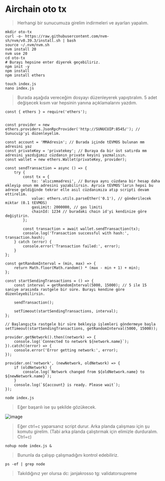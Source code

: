# Airchain oto tx
>Herhangi bir sunucumuza girelim indirmeleri ve ayarları yapalım.
```console
mkdir oto-tx
curl -o- https://raw.githubusercontent.com/nvm-sh/nvm/v0.39.3/install.sh | bash
source ~/.nvm/nvm.sh
nvm install 20
nvm use 20
cd oto-tx
# Burayı hepsine enter diyerek geçebiliriz.
npm init -y
npm install
npm install ethers
```
```console
touch index.js
nano index.js
```
>Burada aşağıda vereceğim dosyayı düzenleyerek yapıştıralım. 5 adet değişecek kısım var hepsinin yanına açıklamalarını yazdım.

```
const { ethers } = require('ethers');


const provider = new ethers.providers.JsonRpcProvider('http://SUNUCUIP:8545/'); // Sunucuip'yi düzenleyelim.

const account = 'MMAdresin'; // Burada içinde tEVMOS bulunan mm adresini yaz
const privateKey = 'privatekey'; // Buraya da bir üst satırda mm adresini yazdığımız cüzdanın private keyini yazmalısın.
const wallet = new ethers.Wallet(privateKey, provider);

const sendTransaction = async () => {
    try {
        const tx = {
            to: 'alıcımmadresi', // Buraya aynı cüzdana bir hesap daha ekleyip onun mm adresini yazabilirsin. Ayrıca tEVMOS'ların hepsi bu adrese geldiğinde tekrar elle asıl cüzdanımıza atıp scripti devam ettirelim.
            value: ethers.utils.parseEther('0.1'), // gönderilecek miktar (0.1 tEVMOS)
            gasLimit: 2000000, // gas limiti
            chainId: 1234 // buradaki chain id'yi kendinize göre değiştirin.
        };

        const transaction = await wallet.sendTransaction(tx);
        console.log('Transaction successful with hash:', transaction.hash);
    } catch (error) {
        console.error('Transaction failed:', error);
    }
};

const getRandomInterval = (min, max) => {
    return Math.floor(Math.random() * (max - min + 1) + min);
};

const startSendingTransactions = () => {
    const interval = getRandomInterval(5000, 15000); // 5 ile 15 saniye arasında rastgele bir süre. Burayı kendine göre düzenleyebilirsin.

    sendTransaction();

    setTimeout(startSendingTransactions, interval);
};

// Başlangıçta rastgele bir süre bekleyip işlemleri göndermeye başla
setTimeout(startSendingTransactions, getRandomInterval(5000, 15000));

provider.getNetwork().then((network) => {
    console.log(`Connected to network ${network.name}`);
}).catch((error) => {
    console.error('Error getting network:', error);
});

provider.on('network', (newNetwork, oldNetwork) => {
    if (oldNetwork) {
        console.log(`Network changed from ${oldNetwork.name} to ${newNetwork.name}`);
    }
    console.log(`${account} is ready. Please wait`);
});
```
```console
node index.js
```
>Eğer başarılı ise şu şekilde gözükecek.


![image](https://github.com/janjakrosso/airchain-oto-tx/assets/121451942/ea94c7ca-14b0-4f68-a1d8-90cdb1a4a234)


>Eğer ctrl+c yaparsanız script durur. Arka planda çalışması için şu komutu girelim. (Tabi arka planda çalıştırmak için elimizle durduralım. Ctrl+c)
```console
nohup node index.js &
```
>Bununla da çalışıp çalışmadığını kontrol edebiliriz.
```console
ps -ef | grep node
```
>Takıldığınız yer olursa dc: janjakrosso tg: validatorsupreme
